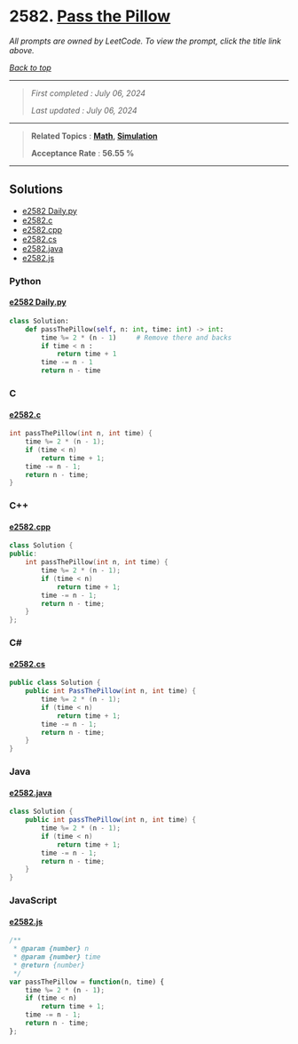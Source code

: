 # 2582. [Pass the Pillow](<https://leetcode.com/problems/pass-the-pillow>)

*All prompts are owned by LeetCode. To view the prompt, click the title link above.*

*[Back to top](<../README.md>)*

------

> *First completed : July 06, 2024*
>
> *Last updated : July 06, 2024*

------

> **Related Topics** : **[Math](<by_topic/Math.md>), [Simulation](<by_topic/Simulation.md>)**
>
> **Acceptance Rate** : **56.55 %**

------

## Solutions

- [e2582 Daily.py](<../my-submissions/e2582 Daily.py>)
- [e2582.c](<../my-submissions/e2582.c>)
- [e2582.cpp](<../my-submissions/e2582.cpp>)
- [e2582.cs](<../my-submissions/e2582.cs>)
- [e2582.java](<../my-submissions/e2582.java>)
- [e2582.js](<../my-submissions/e2582.js>)
### Python
#### [e2582 Daily.py](<../my-submissions/e2582 Daily.py>)
```Python
class Solution:
    def passThePillow(self, n: int, time: int) -> int:
        time %= 2 * (n - 1)     # Remove there and backs
        if time < n :
            return time + 1
        time -= n - 1
        return n - time
```

### C
#### [e2582.c](<../my-submissions/e2582.c>)
```C
int passThePillow(int n, int time) {
    time %= 2 * (n - 1);
    if (time < n)
        return time + 1;
    time -= n - 1;
    return n - time;
}
```

### C++
#### [e2582.cpp](<../my-submissions/e2582.cpp>)
```C++
class Solution {
public:
    int passThePillow(int n, int time) {
        time %= 2 * (n - 1);
        if (time < n)
            return time + 1;
        time -= n - 1;
        return n - time;
    }
};
```

### C#
#### [e2582.cs](<../my-submissions/e2582.cs>)
```C#
public class Solution {
    public int PassThePillow(int n, int time) {
        time %= 2 * (n - 1);
        if (time < n)
            return time + 1;
        time -= n - 1;
        return n - time;
    }
}
```

### Java
#### [e2582.java](<../my-submissions/e2582.java>)
```Java
class Solution {
    public int passThePillow(int n, int time) {
        time %= 2 * (n - 1);
        if (time < n)
            return time + 1;
        time -= n - 1;
        return n - time;
    }
}
```

### JavaScript
#### [e2582.js](<../my-submissions/e2582.js>)
```JavaScript
/**
 * @param {number} n
 * @param {number} time
 * @return {number}
 */
var passThePillow = function(n, time) {
    time %= 2 * (n - 1);
    if (time < n)
        return time + 1;
    time -= n - 1;
    return n - time;
};
```

